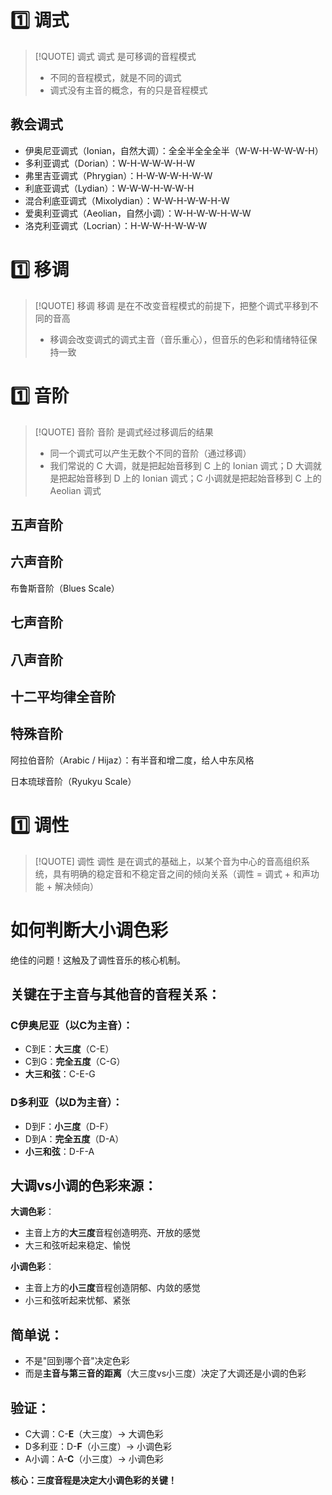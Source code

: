# 1️⃣ 调式
> [!QUOTE] 调式
> 调式 是可移调的音程模式
> 
> - 不同的音程模式，就是不同的调式
> - 调式没有主音的概念，有的只是音程模式

## 教会调式
- 伊奥尼亚调式（Ionian，自然大调）：全全半全全全半（W-W-H-W-W-W-H）
- 多利亚调式（Dorian）：W-H-W-W-W-H-W
- 弗里吉亚调式（Phrygian）：H-W-W-W-H-W-W
- 利底亚调式（Lydian）：W-W-W-H-W-W-H
- 混合利底亚调式（Mixolydian）：W-W-H-W-W-H-W
- 爱奥利亚调式（Aeolian，自然小调）：W-H-W-W-H-W-W
- 洛克利亚调式（Locrian）：H-W-W-H-W-W-W

# 1️⃣ 移调
>[!QUOTE] 移调
>移调 是在不改变音程模式的前提下，把整个调式平移到不同的音高
>
>- 移调会改变调式的调式主音（音乐重心），但音乐的色彩和情绪特征保持一致

# 1️⃣ 音阶
> [!QUOTE] 音阶
> 音阶 是调式经过移调后的结果
> 
> - 同一个调式可以产生无数个不同的音阶（通过移调）
> - 我们常说的 C 大调，就是把起始音移到 C 上的 Ionian 调式；D 大调就是把起始音移到 D 上的 Ionian 调式；C 小调就是把起始音移到 C 上的 Aeolian 调式

## 五声音阶


## 六声音阶
布鲁斯音阶（Blues Scale）

## 七声音阶


## 八声音阶


## 十二平均律全音阶


## 特殊音阶
阿拉伯音阶（Arabic / Hijaz）：有半音和增二度，给人中东风格

日本琉球音阶（Ryukyu Scale）

# 1️⃣ 调性
> [!QUOTE] 调性
> 调性 是在调式的基础上，以某个音为中心的音高组织系统，具有明确的稳定音和不稳定音之间的倾向关系（调性 = 调式 + 和声功能  + 解决倾向）


# 如何判断大小调色彩
绝佳的问题！这触及了调性音乐的核心机制。

## 关键在于主音与其他音的**音程关系**：

### C伊奥尼亚（以C为主音）：

- C到E：**大三度**（C-E）
- C到G：**完全五度**（C-G）
- **大三和弦**：C-E-G

### D多利亚（以D为主音）：

- D到F：**小三度**（D-F）
- D到A：**完全五度**（D-A）
- **小三和弦**：D-F-A

## 大调vs小调的色彩来源：

**大调色彩**：

- 主音上方的**大三度**音程创造明亮、开放的感觉
- 大三和弦听起来稳定、愉悦

**小调色彩**：

- 主音上方的**小三度**音程创造阴郁、内敛的感觉
- 小三和弦听起来忧郁、紧张

## 简单说：

- 不是"回到哪个音"决定色彩
- 而是**主音与第三音的距离**（大三度vs小三度）决定了大调还是小调的色彩

## 验证：

- C大调：C-**E**（大三度）→ 大调色彩
- D多利亚：D-**F**（小三度）→ 小调色彩
- A小调：A-**C**（小三度）→ 小调色彩

**核心：三度音程是决定大小调色彩的关键！**



